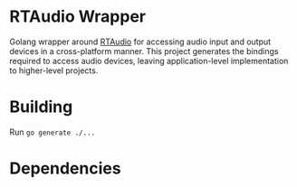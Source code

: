 # RTAudio Wrapper

Golang wrapper around [RTAudio](https://github.com/thestk/rtaudio) for accessing audio input and output devices in a cross-platform manner. This project generates the bindings required to access audio devices, leaving application-level implementation to higher-level projects.

# Building

Run `go generate ./...`

# Dependencies